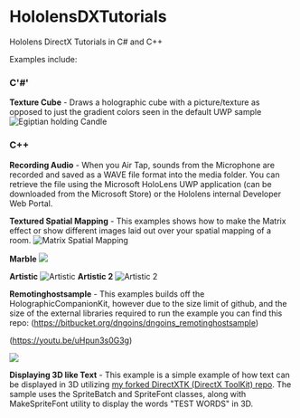 
# HololensDXTutorials
Hololens DirectX Tutorials in C# and C++

Examples include:
### C'#'
  **Texture Cube** - Draws a holographic cube with a picture/texture as opposed to just the gradient colors seen in the default UWP sample
	![Egiptian holding Candle](http://i.imgur.com/BhkN66c.jpg)
  
### C++
   **Recording Audio** - When you Air Tap, sounds from the Microphone are recorded and saved as a WAVE file format into the media folder. You can retrieve the file using the Microsoft HoloLens UWP application (can be downloaded from the Microsoft Store) or the Hololens internal Developer Web Portal.

  
  **Textured Spatial Mapping** - This examples shows how to make the Matrix effect or show different images laid out over your spatial mapping of a room.
![Matrix Spatial Mapping](http://i.imgur.com/R8pQWRe.jpg)

 **Marble** ![](http://i.imgur.com/QBMivlH.jpg)

**Artistic** ![Artistic](http://i.imgur.com/09xq0u4.jpg)
**Artistic 2** ![Artistic 2](http://i.imgur.com/hcE8gm4.jpg)

**Remotinghostsample** - This examples builds off the HolographicCompanionKit, however due to the size limit of github, and the size of the external libraries required to run the example you can find this repo:
(https://bitbucket.org/dngoins/dngoins_remotinghostsample)

(https://youtu.be/uHpun3s0G3g)

![](https://i.imgur.com/q48IzLq.jpg)

**Displaying 3D like Text** - This example is a simple example of how text can be displayed in 3D utilizing [my forked DirectXTK (DirectX ToolKit) repo](https://github.com/dngoins/DirectXTK "Dwight's DirectXTK"). The sample uses the SpriteBatch and SpriteFont classes, along with MakeSpriteFont utility to display the words "TEST WORDS" in 3D.
